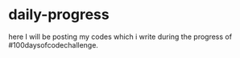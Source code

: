 # daily-progress
here  I will be posting my codes which i write during the progress of  #100daysofcodechallenge.

